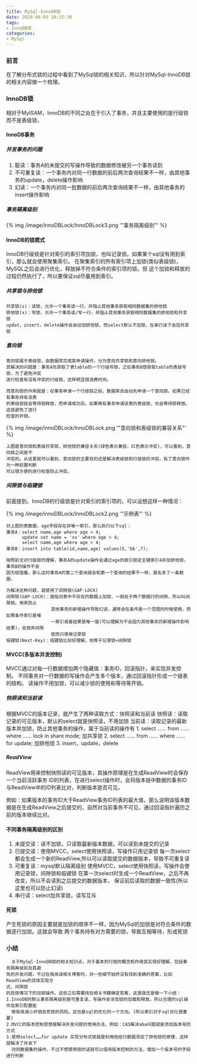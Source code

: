 ```yaml
---
title: MySql-InnoDB锁
date: 2020-06-03 10:32:30
tags:
- InnoDB锁
categories:
- MySql
---
```


### 前言

  在了解分布式锁的过程中看到了MySql锁的相关知识，所以针对MySql-InnoDB锁的相关内容做一个梳理。
<!-- more -->

### InnoDB锁

  相对于MyISAM，InnoDB的不同之处在于引入了事务，并且主要使用的是行级锁而不是表级锁。

#### InnoDB事务

##### 并发事务的问题

  1. 脏读：事务A的未提交的写操作导致的数据修改被另一个事务读到
  2. 不可重复读：一个事务内对同一行数据的前后两次查询结果不一样，由其他事务的update，delete操作影响
  3. 幻读：一个事务内对同一批数据的前后两次查询结果不一样，由其他事务的insert操作影响

##### 事务隔离级别

{% img  /image/innoDBLock/InnoDBLock3.png  '"事务隔离级别"' %}

#### InnoDB的锁模式

  InnoDB行级锁是针对索引的索引项加锁，也叫记录锁。如果某个sql没有用到索引，那么就会使用聚集索引。
  在聚集索引的所有索引项上加锁(类似表级锁)，MySQL之后会进行优化，释放掉不符合条件的索引项的锁。但
  这个加锁和释放的过程仍然执行了，所以要保证sql尽量用到索引。

##### 共享锁与排他锁

    共享锁(s)：读锁，允许一个事务读一行，并阻止其他事务获取相同数据集的排他锁
    排他锁(x)：写锁，允许一个事务读/写一行，并阻止其他事务获取相同数据集的排他锁和共享锁
    updat，insert，delete操作会自动加排他锁，而select默认不加锁，在串行读下会加共享锁

##### 意向锁

	意向锁属于表级锁，由数据库完成其申请操作，分为意向共享锁和意向排他锁。
	其解决的问题是：事务A先获取了表table的一个行级写锁，之后事务B想获取table的表级写锁，为了避免冲突
	逐行检查有没有冲突的行级锁，这样明显很浪费时间。

	而意向锁的作用就是：在事务申请一个行级锁之前，数据库会自动先申请一个意向锁。如果已经有事务持有该表
	的表级锁就会等待锁释放，而申请成功后，如果再有事务申请该表的表级锁，也会等待锁释放。这就避免了逐行
	检查的开销。

{% img  /image/innoDBLock/InnoDBLock.png  '"意向锁和表级锁的兼容关系"' %}

    上图是意向锁和表级共享锁，排他锁的兼容关系(绿色表示兼容，红色表示冲突)，可以看到，意向锁之间是不
    冲突的。从这里就可以看到，意向锁的主要目的还是解决表级锁和行级锁的冲突。有了意向锁作为一种前置判断
    可以很方便的进行检查防止冲突。

##### 间隙锁与临键锁

  前面提到，InnoDB的行级锁是针对索引的索引项的，可以设想这样一种情况：

{% img  /image/innoDBLock/InnoDBLock2.png  '"示例表"' %}

    对上图的表数据，age字段存在非唯一索引，那么执行以下sql：
	事务A：select name,age where age > 4;
		  update set name = 'xx' where age > 4;
		  select name,age where age > 4;
	事务B：insert into table(id,name,age) values(5,'bb',7);

	按照前文对行级锁的理解，事务A的update操作会通过age的索引锁定主键索引4并加排他锁，事务B的操作不会
	因为锁阻塞。那么这时事务A的第二个查询就会和第一个查询的结果不一样，莫名多了一条数据。

	为解决这种问题，就使用了间隙锁(GAP-LOCK)
	间隙锁(GAP-LOCK)：是指对表中不存在的数据上加锁，一般处于两个数据行的间隙，所以叫间隙锁。用来防止
	                 其他事务的新增操作导致幻读，通常会在条件是一个范围的时候使用，而如果条件索引是唯
	                 一索引或者结果是唯一值(可以理解为不会因为其他事务的新增操作影响结果)，会放弃间隙
	                 锁而只使用记录锁
	临键锁(Next-Key)：临键锁比较好理解，他等于记录锁+间隙锁

#### MVCC(多版本并发控制)
  MVCC通过对每一行数据增加两个隐藏值：事务ID，回滚指针，来实现并发控制。
  不同事务对一行数据的写操作会产生多个版本，通过回滚指针形成一个链表的结构。
  读操作不用加锁，可以减少锁的使用和等待等开销。

##### 快照读和当前读
  根据MVCC的版本记录，就产生了两种读取方式：快照读和当前读
    快照读：读取记录的可见版本，默认的select就是快照读，不用加锁
    当前读：读取记录的最新版本并加锁，防止其他事务的操作，属于当前读的操作有
           1. select …… from …… where …… lock in share mode; 加共享锁
           2. select …… from …… where …… for update; 加排他锁
           3. insert，update，delete

##### ReadView
  ReadView用来控制快照读的可见版本，其操作原理是在生成ReadView时会保存一个当前活跃事务
  ID的列表，在进行select操作时，会将版本链中数据的事务ID与ReadView中的ID列表比对，判断版本是否可见。

  例如：如果版本的事务ID大于ReadView事务ID列表的最大值，那么说明该版本数据是在生成ReadView之后提交的，自然对当前事务不可见，通过回滚指针遍历之前的版本继续比对。

#### 不同事务隔离级别的区别

1. 未提交读：读不加锁，只读取最新版本数据，可以读到未提交的记录
2. 已提交读：使用MVCC，select使用快照读，写操作只用记录锁
            每一次select都会生成一个新的ReadView,所以可以读取提交的数据版本，导致不可重复读
3. 可重复读：mysql默认隔离级别
            使用MVCC，select使用快照读，写操作会使用记录锁，间隙锁和临键锁
            在第一次select时生成一个ReadView，之后不再改变，所以不会读到之后提交的数据版本，
            保证前后读取的数据一致性(所以这里也可以防止幻读)
4. 串行读：select加共享锁，读写互斥

#### 死锁

  产生死锁的原因主要就是加锁的顺序不一样，因为MySql的加锁是对符合条件的数据逐行加锁。这就会导致
  两个事务持有对方需要的锁，导致互相等待，形成死锁

### 小结
  
      关于MySql-InnoDB锁的相关知识点，对于基本的行锁的概念和作用其实很好理解，包括事务隔离级别及其避
    免的并发问题，不过在我阅读相关博客时，对一些细节始终没有找到准确的答案，比如ReadView的具体实现方
    式，间隙锁
    的具体情况下的加锁操作。这些之后需要找些相关书籍确定答案，这里就还是做一下小结：
    1.InnoDB的默认事务隔离级别是可重复读，写操作会涉及锁的加载和释放。所以合理的sql操作及索引配置能
      够有效减小开销及死锁的风险。这也是sql的优化的一个方向。(所以索引对于sql优化很重要)
    2.MVCC的版本控制思想是解决并发问题的常用办法，例如：CAS解决aba问题就是添加版本号的方式
    3.使用select……for update 实现分布式锁就是利用他给行数据添加了排他锁的原理，这样就解决了并发下
      对同数据集的操作，不过不想使用锁的话就可以借用版本控制的方法，增加一个版本号的字段进行判断